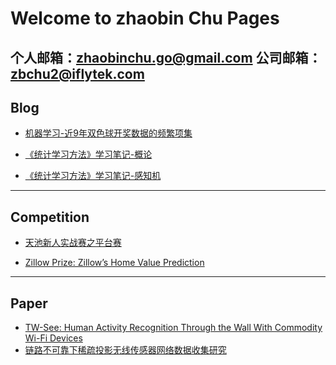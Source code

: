 # Welcome to zhaobin Chu Pages
个人邮箱：zhaobinchu.go@gmail.com
公司邮箱：zbchu2@iflytek.com
--------
## Blog  
- [机器学习-近9年双色球开奖数据的频繁项集](http://blog.csdn.net/u010999741/article/details/77104675)  

- [《统计学习方法》学习笔记-概论](http://blog.csdn.net/u010999741/article/details/77451249)

- [《统计学习方法》学习笔记-感知机](http://blog.csdn.net/u010999741/article/details/78470469)

--------
## Competition  
- [天池新人实战赛之平台赛](https://github.com/demonicCode/tianchi_platformRace)
  
- [Zillow Prize: Zillow’s Home Value Prediction](https://github.com/demonicCode/Kaggle-Zillow-Prize)

--------
## Paper
- [TW-See: Human Activity Recognition Through the Wall With Commodity Wi-Fi Devices](https://ieeexplore.ieee.org/document/8515041)
- [链路不可靠下稀疏投影无线传感器网络数据收集研究](http://cjc.ict.ac.cn/online/onlinepaper/wxg-201912884642.pdf)

